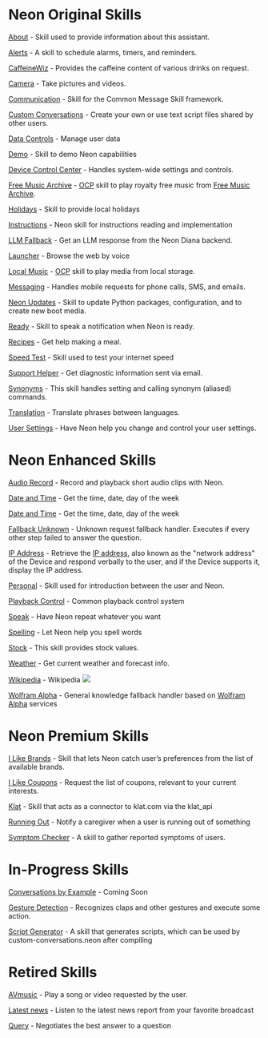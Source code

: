 # Neon Original Skills
[About](https://github.com/NeonGeckoCom/skill-about) - Skill used to provide information about this assistant.

[Alerts](https://github.com/NeonGeckoCom/skill-alerts) - A skill to schedule alarms, timers, and reminders.

[CaffeineWiz](https://github.com/NeonGeckoCom/skill-caffeinewiz) - Provides the caffeine content of various drinks on request.

[Camera](https://github.com/NeonGeckoCom/skill-camera) - Take pictures and videos.

[Communication](https://github.com/NeonGeckoCom/skill-communication) - Skill for the Common Message Skill framework.

[Custom Conversations](https://github.com/NeonGeckoCom/skill-custom_conversation) - Create your own or use text script files shared by other users.

[Data Controls](https://github.com/NeonGeckoCom/skill-data_controls) - Manage user data

[Demo](https://github.com/NeonGeckoCom/skill-demo) - Skill to demo Neon capabilities

[Device Control Center](https://github.com/NeonGeckoCom/skill-device_controls) - Handles system-wide settings and controls.

[Free Music Archive](https://github.com/NeonGeckoCom/skill-free_music_archive) - [OCP](https://github.com/OpenVoiceOS/ovos-ocp-audio-plugin) skill to play royalty free music from [Free Music Archive](https://freemusicarchive.org/).

[Holidays](https://github.com/NeonGeckoCom/skill-holidays) - Skill to provide local holidays

[Instructions](https://github.com/NeonGeckoCom/skill-instructions) - Neon skill for instructions reading and implementation

[LLM Fallback](https://github.com/NeonGeckoCom/skill-fallback_llm) - Get an LLM response from the Neon Diana backend.

[Launcher](https://github.com/NeonGeckoCom/skill-launcher) - Browse the web by voice

[Local Music](https://github.com/NeonGeckoCom/skill-local_music) - [OCP](https://github.com/OpenVoiceOS/ovos-ocp-audio-plugin) skill to play media from local storage.

[Messaging](https://github.com/NeonGeckoCom/skill-messaging) - Handles mobile requests for phone calls, SMS, and emails.

[Neon Updates](https://github.com/NeonGeckoCom/skill-update) - Skill to update Python packages, configuration, and to create new boot media.

[Ready](https://github.com/NeonGeckoCom/skill-core_ready) - Skill to speak a notification when Neon is ready.

[Recipes](https://github.com/NeonGeckoCom/skill-recipes) - Get help making a meal.

[Speed Test](https://github.com/NeonGeckoCom/skill-speed_test) - Skill used to test your internet speed

[Support Helper](https://github.com/NeonGeckoCom/skill-support_helper) - Get diagnostic information sent via email.

[Synonyms](https://github.com/NeonGeckoCom/skill-synonyms) - This skill handles setting and calling synonym (aliased) commands.

[Translation](https://github.com/NeonGeckoCom/skill-translation) - Translate phrases between languages.

[User Settings](https://github.com/NeonGeckoCom/skill-user_settings) - Have Neon help you change and control your user settings.

# Neon Enhanced Skills
[Audio Record](https://github.com/NeonGeckoCom/skill-audio_record) - Record and playback short audio clips with Neon.

[Date and Time](https://github.com/NeonGeckoCom/skill-date_time) - Get the time, date, day of the week

[Date and Time](https://github.com/NeonGeckoCom/skill-date_time) - Get the time, date, day of the week

[Fallback Unknown](https://github.com/NeonGeckoCom/skill-fallback_unknown) - Unknown request fallback handler. Executes if every other step failed to answer the question.

[IP Address](https://github.com/NeonGeckoCom/skill-ip_address) - Retrieve the [IP address](https://en.wikipedia.org/wiki/IP_address), also known as the "network address" of the Device and respond verbally to the user, and if the Device supports it, display the IP address.

[Personal](https://github.com/NeonGeckoCom/skill-personal) - Skill used for introduction between the user and Neon.

[Playback Control](https://github.com/NeonGeckoCom/skill-playback_control) - Common playback control system

[Speak](https://github.com/NeonGeckoCom/skill-speak) - Have Neon repeat whatever you want

[Spelling](https://github.com/NeonGeckoCom/skill-spelling) - Let Neon help you spell words

[Stock](https://github.com/NeonGeckoCom/skill-stock) - This skill provides stock values.

[Weather](https://github.com/NeonGeckoCom/skill-weather) - Get current weather and forecast info.

[Wikipedia](https://github.com/NeonGeckoCom/skill-wikipedia) - Wikipedia ![](./logo.png)

[Wolfram Alpha](https://github.com/NeonGeckoCom/skill-fallback_wolfram_alpha) - General knowledge fallback handler based on [Wolfram Alpha](https://wolframalpha.com) services

# Neon Premium Skills
[I Like Brands](https://github.com/NeonGeckoCom/skill-i_like_brands.git) - Skill that lets Neon catch user’s preferences from the list of available brands.

[I Like Coupons](https://github.com/NeonGeckoCom/skill-i_like_coupons.git) - Request the list of coupons, relevant to your current interests.

[Klat](https://github.com/NeonGeckoCom/skill-klat.git) - Skill that acts as a connector to klat.com via the klat_api

[Running Out](https://github.com/NeonGeckoCom/skill-running_out.git) - Notify a caregiver when a user is running out of something

[Symptom Checker](https://github.com/NeonGeckoCom/skill-symptom_checker) - A skill to gather reported symptoms of users.

# In-Progress Skills
[Conversations by Example](https://github.com/NeonGeckoCom/skill-conversation_by_example.git) - Coming Soon

[Gesture Detection](https://github.com/NeonGeckoCom/skill-gesture_detection.git) - Recognizes claps and other gestures and execute some action.

[Script Generator](https://github.com/NeonGeckoCom/skill-generate_script.git) - A skill that generates scripts, which can be used by custom-conversations.neon after compiling

# Retired Skills
[AVmusic](https://github.com/NeonGeckoCom/skill-avmusic) - Play a song or video requested by the user.

[Latest news](https://github.com/NeonGeckoCom/skill-news) - Listen to the latest news report from your favorite broadcast

[Query](https://github.com/NeonGeckoCom/skill-query) - Negotiates the best answer to a question

